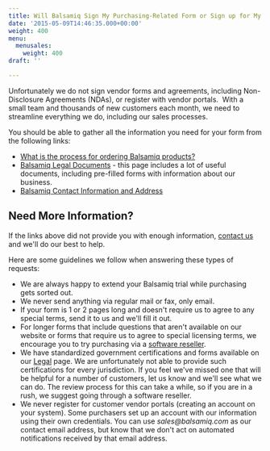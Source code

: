 ```yaml
---
title: Will Balsamiq Sign My Purchasing-Related Form or Sign up for My Vendor Portal?
date: '2015-05-09T14:46:35.000+00:00'
weight: 400
menu:
  menusales:
    weight: 400
draft: ''

---
```


Unfortunately we do not sign vendor forms and agreements, including Non-Disclosure Agreements (NDAs), or register with vendor portals.
​
With a small team and thousands of new customers each month, we need to streamline everything we do, including our sales processes.

You should be able to gather all the information you need for your form from the following links:

*   [What is the process for ordering Balsamiq products?](/sales/ordering/)
*   [Balsamiq Legal Documents](https://balsamiq.com/legal/) - this page includes a lot of useful documents, including pre-filled forms with information about our business.
*   [Balsamiq Contact Information and Address](https://balsamiq.com/company/#contact)

## Need More Information?

If the links above did not provide you with enough information, [contact us](https://balsamiq.com/company/contact/) and we'll do our best to help.

Here are some guidelines we follow when answering these types of requests:

*   We are always happy to extend your Balsamiq trial while purchasing gets sorted out.
*   We never send anything via regular mail or fax, only email.
*   If your form is 1 or 2 pages long and doesn't require us to agree to any special terms, send it to us and we'll fill it out.
*   For longer forms that include questions that aren't available on our website or forms that require us to agree to special licensing terms, we encourage you to try purchasing via a [software reseller](/sales/resellers/).
*   We have standardized government certifications and forms available on our [Legal](https://balsamiq.com/legal/) page. We are unfortunately not able to provide such certifications for every jurisdiction. If you feel we've missed one that will be helpful for a number of customers, let us know and we'll see what we can do. The review process for this can take a while, so if you are in a rush, we suggest going through a software reseller.
*   We never register for customer vendor portals (creating an account on your system). Some purchasers set up an account with our information using their own credentials. You can use _sales@balsamiq.com_ as our contact email address, but know that we don't act on automated notifications received by that email address.
